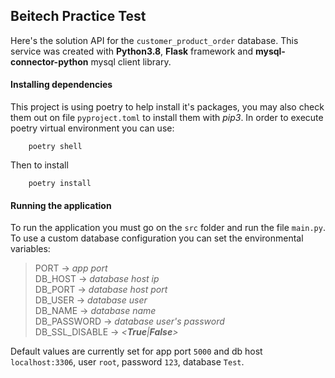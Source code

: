 
## Beitech Practice Test
Here's the solution API for the `customer_product_order` database. This service was created with **Python3.8**, **Flask** framework and **mysql-connector-python** mysql client library.

#### Installing dependencies
This project is using poetry to help install it's packages, you may also check them out on file `pyproject.toml` to install them with _pip3_. In order to execute poetry virtual environment you can use:
```
    poetry shell
```

Then to install
```
    poetry install
```

#### Running the application
To run the application you must go on the `src` folder and run the file `main.py`. To use a custom database configuration you can set the environmental variables:
>   PORT &rarr; _app port_  
    DB_HOST &rarr; _database host ip_  
    DB_PORT &rarr; _database host port_  
    DB_USER &rarr; _database user_  
    DB_NAME &rarr; _database name_  
    DB_PASSWORD &rarr; _database user's password_  
    DB_SSL_DISABLE &rarr; _<**True**|**False**>_  

Default values are currently set for app port `5000` and db host `localhost:3306`, user `root`, password `123`, database `Test`.
